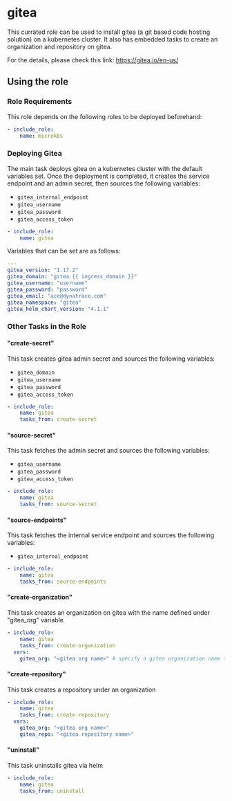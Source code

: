 # gitea

This currated role can be used to install gitea (a git based code hosting solution) on a kubernetes cluster.
It also has embedded tasks to create an organization and repository on gitea.

For the details, please check this link: https://gitea.io/en-us/

## Using the role

### Role Requirements
This role depends on the following roles to be deployed beforehand:
```yaml
- include_role:
    name: microk8s

```

### Deploying Gitea

The main task deploys gitea on a kubernetes cluster with the default variables set.
Once the deployment is completed, it creates the service endpoint and an admin secret, then sources the following variables:

- `gitea_internal_endpoint`
- `gitea_username`
- `gitea_password`
- `gitea_access_token`

```yaml
- include_role:
    name: gitea
```

Variables that can be set are as follows:

```yaml
---
gitea_version: "1.17.2"
gitea_domain: "gitea.{{ ingress_domain }}"
gitea_username: "username"
gitea_password: "password"
gitea_email: "ace@dynatrace.com"
gitea_namespace: "gitea"
gitea_helm_chart_version: "4.1.1"
```

### Other Tasks in the Role

#### "create-secret" 
This task creates gitea admin secret and sources the following variables:
- `gitea_domain`
- `gitea_username`
- `gitea_password`
- `gitea_access_token`

```yaml
- include_role:
    name: gitea
    tasks_from: create-secret
```

#### "source-secret" 
This task fetches the admin secret and sources the following variables:
- `gitea_username`
- `gitea_password`
- `gitea_access_token`

```yaml
- include_role:
    name: gitea
    tasks_from: source-secret
```

#### "source-endpoints" 
This task fetches the internal service endpoint and sources the following variables:
- `gitea_internal_endpoint`

```yaml
- include_role:
    name: gitea
    tasks_from: source-endpoints
```

#### "create-organization" 
This task creates an organization on gitea with the name defined under "gitea_org" variable

```yaml
- include_role:
    name: gitea
    tasks_from: create-organization
  vars:
    gitea_org: "<gitea org name>" # specify a gitea organization name to be created
```

#### "create-repository" 
This task creates a repository under an organization

```yaml
- include_role:
    name: gitea
    tasks_from: create-repository
  vars:
    gitea_org: "<gitea org name>"
    gitea_repo: "<gitea repository name>"
```

#### "uninstall" 
This task uninstalls gitea via helm

```yaml
- include_role:
    name: gitea
    tasks_from: uninstall
```
